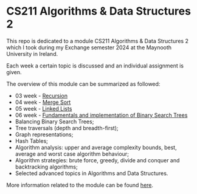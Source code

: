 # CS211 Algorithms & Data Structures 2

This repo is dedicated to a module CS211 Algorithms & Data Structures 2 which I took during my Exchange semester 2024 at the Maynooth University in Ireland.

Each week a certain topic is discussed and an individual assignment is given.

The overview of this module can be summarized as followed:
- 03 week - [Recursion](https://github.com/tmshts/dsa/tree/main/03_week)
- 04 week - [Merge Sort](https://github.com/tmshts/dsa/tree/main/04_week)
- 05 week - [Linked Lists](https://github.com/tmshts/dsa/tree/main/05_week)
- 06 week - [Fundamentals and implementation of Binary Search Trees](https://github.com/tmshts/dsa/tree/main/06_week)
- Balancing Binary Search Trees;
- Tree traversals (depth and breadth-first);
- Graph representations;
- Hash Tables;
- Algorithm analysis: upper and average complexity bounds, best, average and worst case algorithm behaviour;
- Algorithm strategies: brute force, greedy, divide and conquer and backtracking algorithms;
- Selected advanced topics in Algorithms and Data Structures.

More information related to the module can be found [here](https://apps.maynoothuniversity.ie/courses/?TARGET=MODULE&MODE=VIEW&MODULE_CODE=CS211&YEAR=2024).

